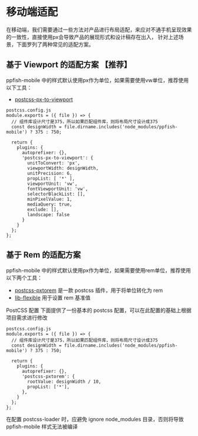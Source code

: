 # 移动端适配

在移动端，我们需要通过一些方法对产品进行布局适配，来应对不通手机呈现效果的一致性，直接使用px会导致产品的展现形式和设计稿存在出入， 针对上述场景，下面罗列了两种常见的适配方案。

## 基于 Viewport 的适配方案 【推荐】

ppfish-mobile 中的样式默认使用px作为单位，如果需要使用vw单位，推荐使用以下工具：

- [postcss-px-to-viewport](https://www.npmjs.com/package/postcss-px-to-viewport)

```
postcss.config.js
module.exports = ({ file }) => {
  // 组件库设计尺寸是375，所以如果匹配组件库，则将布局尺寸设计成375
  const designWidth = file.dirname.includes('node_modules/ppfish-mobile') ? 375 : 750;

  return {
    plugins: {
      autoprefixer: {},
      'postcss-px-to-viewport': {
        unitToConvert: 'px',
        viewportWidth: designWidth,
        unitPrecision: 6,
        propList: [ '*' ],
        viewportUnit: 'vw',
        fontViewportUnit: 'vw',
        selectorBlackList: [],
        minPixelValue: 1,
        mediaQuery: true,
        exclude: [],
        landscape: false
      }
    }
  };
};
```

## 基于 Rem 的适配方案

ppfish-mobile 中的样式默认使用px作为单位，如果需要使用rem单位，推荐使用以下两个工具：

- [postcss-pxtorem](https://github.com/cuth/postcss-pxtorem) 是一款 postcss 插件，用于将单位转化为 rem
- [lib-flexible](https://github.com/amfe/lib-flexible) 用于设置 rem 基准值

PostCSS 配置 下面提供了一份基本的 postcss 配置，可以在此配置的基础上根据项目需求进行修改

```
postcss.config.js
module.exports = ({ file }) => {
  // 组件库设计尺寸是375，所以如果匹配组件库，则将布局尺寸设计成375
  const designWidth = file.dirname.includes('node_modules/ppfish-mobile') ? 375 : 750;

  return {
    plugins: {
      autoprefixer: {},
      'postcss-pxtorem': {
        rootValue: designWidth / 10,
        propList: ['*'],
      },
    }
  };
};
```

在配置 postcss-loader 时，应避免 ignore node_modules 目录，否则将导致 ppfish-mobile 样式无法被编译